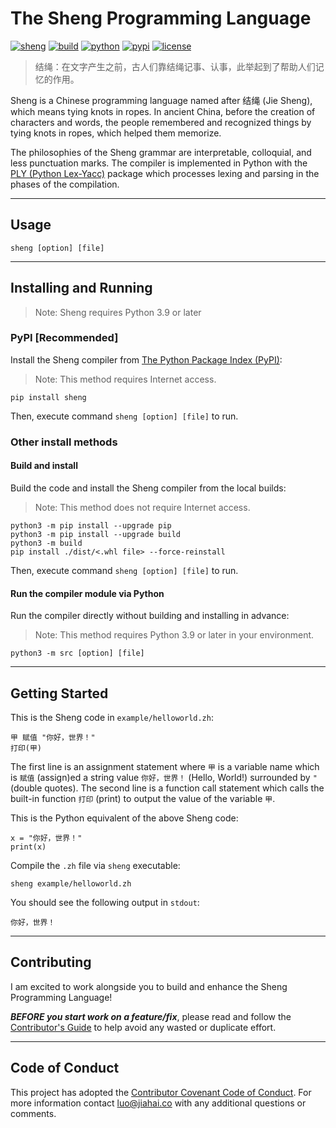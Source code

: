 # The Sheng Programming Language

[![sheng](https://img.shields.io/badge/-%E7%BB%93%E7%BB%B3%20%7C%20Sheng-f03752?style=flat-square)](.)
[![build](https://img.shields.io/github/workflow/status/luojiahai/sheng/Upload%20Python%20Package?style=flat-square&logo=githubactions&logoColor=white)](https://github.com/luojiahai/sheng/actions/workflows/python-publish.yml)
[![python](https://img.shields.io/pypi/pyversions/sheng?style=flat-square&logo=python&logoColor=white)](https://www.python.org/)
[![pypi](https://img.shields.io/pypi/v/sheng?style=flat-square&logo=pypi&logoColor=white)](https://pypi.org/project/sheng/)
[![license](https://img.shields.io/pypi/l/sheng?style=flat-square&logo=github&logoColor=white)](./LICENSE)

> 结绳：在文字产生之前，古人们靠结绳记事、认事，此举起到了帮助人们记忆的作用。

Sheng is a Chinese programming language named after 结绳 (Jie Sheng), which means tying knots in ropes. In ancient China, before the creation of characters and words, the people remembered and recognized things by tying knots in ropes, which helped them memorize.

The philosophies of the Sheng grammar are interpretable, colloquial, and less punctuation marks. The compiler is implemented in Python with the [PLY (Python Lex-Yacc)](https://github.com/dabeaz/ply) package which processes lexing and parsing in the phases of the compilation.

---

## Usage

```
sheng [option] [file]
```

---

## Installing and Running

> Note: Sheng requires Python 3.9 or later

### PyPI [Recommended]

Install the Sheng compiler from [The Python Package Index (PyPI)](https://pypi.org/project/sheng/):
> Note: This method requires Internet access.
```
pip install sheng
```
Then, execute command `sheng [option] [file]` to run.

### Other install methods

#### Build and install

Build the code and install the Sheng compiler from the local builds:
> Note: This method does not require Internet access.
```
python3 -m pip install --upgrade pip
python3 -m pip install --upgrade build
python3 -m build
pip install ./dist/<.whl file> --force-reinstall
```
Then, execute command `sheng [option] [file]` to run.

#### Run the compiler module via Python

Run the compiler directly without building and installing in advance:
> Note: This method requires Python 3.9 or later in your environment.
```
python3 -m src [option] [file]
```

---

## Getting Started

This is the Sheng code in `example/helloworld.zh`:
```
甲 赋值 "你好，世界！"
打印(甲)
```
The first line is an assignment statement where `甲` is a variable name which is `赋值` (assign)ed a string value `你好，世界！` (Hello, World!) surrounded by `"` (double quotes). The second line is a function call statement which calls the built-in function `打印` (print) to output the value of the variable `甲`.

This is the Python equivalent of the above Sheng code:
```
x = "你好，世界！"
print(x)
```

Compile the `.zh` file via `sheng` executable:
```
sheng example/helloworld.zh
```

You should see the following output in `stdout`:
```
你好，世界！
```

---

## Contributing

I am excited to work alongside you to build and enhance the Sheng Programming Language\!

***BEFORE you start work on a feature/fix***, please read and follow the [Contributor's Guide](./CONTRIBUTING.md) to help avoid any wasted or duplicate effort.

---

## Code of Conduct

This project has adopted the [Contributor Covenant Code of Conduct](./CODE_OF_CONDUCT.md). For more information contact [luo@jiahai.co](mailto:luo@jiahai.co) with any additional questions or comments.
